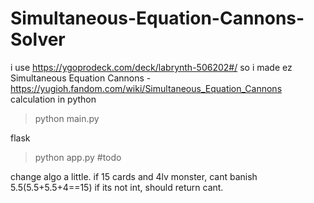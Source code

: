 # Simultaneous-Equation-Cannons-Solver
i use https://ygoprodeck.com/deck/labrynth-506202#/ so i made ez Simultaneous Equation Cannons - https://yugioh.fandom.com/wiki/Simultaneous_Equation_Cannons calculation in python

> python main.py

flask 
> python app.py
#todo

change algo a little. if 15 cards and 4lv monster, cant banish 5.5(5.5+5.5+4==15) if its not int, should return cant. 

